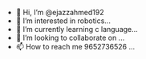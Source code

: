 - 👋 Hi, I’m @ejazzahmed192
- 👀 I’m interested in robotics...
- 🌱 I’m currently learning c language...
- 💞️ I’m looking to collaborate on ...
- 📫 How to reach me 9652736526
...

<!---
ejazzahmed192/ejazzahmed192 is a ✨ special ✨ repository because its `README.md` (this file) appears on your GitHub profile.
You can click the Preview link to take a look at your changes.
--->
